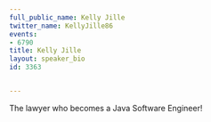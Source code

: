 ---
full_public_name: Kelly Jille
twitter_name: KellyJille86
events:
- 6790
title: Kelly Jille
layout: speaker_bio
id: 3363

---
The lawyer who becomes a Java Software Engineer!